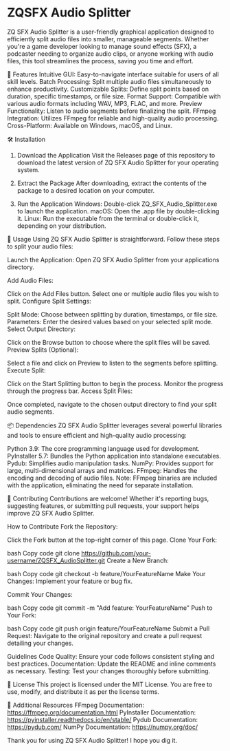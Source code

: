 # ZQSFX Audio Splitter

ZQ SFX Audio Splitter is a user-friendly graphical application designed to efficiently split audio files into smaller, manageable segments. Whether you're a game developer looking to manage sound effects (SFX), a podcaster needing to organize audio clips, or anyone working with audio files, this tool streamlines the process, saving you time and effort.

🌟 Features
Intuitive GUI: Easy-to-navigate interface suitable for users of all skill levels.
Batch Processing: Split multiple audio files simultaneously to enhance productivity.
Customizable Splits: Define split points based on duration, specific timestamps, or file size.
Format Support: Compatible with various audio formats including WAV, MP3, FLAC, and more.
Preview Functionality: Listen to audio segments before finalizing the split.
FFmpeg Integration: Utilizes FFmpeg for reliable and high-quality audio processing.
Cross-Platform: Available on Windows, macOS, and Linux.

🛠️ Installation
1. Download the Application
Visit the Releases page of this repository to download the latest version of ZQ SFX Audio Splitter for your operating system.

2. Extract the Package
After downloading, extract the contents of the package to a desired location on your computer.

3. Run the Application
Windows: Double-click ZQ_SFX_Audio_Splitter.exe to launch the application.
macOS: Open the .app file by double-clicking it.
Linux: Run the executable from the terminal or double-click it, depending on your distribution.

🚀 Usage
Using ZQ SFX Audio Splitter is straightforward. Follow these steps to split your audio files:

Launch the Application: Open ZQ SFX Audio Splitter from your applications directory.

Add Audio Files:

Click on the Add Files button.
Select one or multiple audio files you wish to split.
Configure Split Settings:

Split Mode: Choose between splitting by duration, timestamps, or file size.
Parameters: Enter the desired values based on your selected split mode.
Select Output Directory:

Click on the Browse button to choose where the split files will be saved.
Preview Splits (Optional):

Select a file and click on Preview to listen to the segments before splitting.
Execute Split:

Click on the Start Splitting button to begin the process.
Monitor the progress through the progress bar.
Access Split Files:

Once completed, navigate to the chosen output directory to find your split audio segments.

📦 Dependencies
ZQ SFX Audio Splitter leverages several powerful libraries and tools to ensure efficient and high-quality audio processing:

Python 3.9: The core programming language used for development.
PyInstaller 5.7: Bundles the Python application into standalone executables.
Pydub: Simplifies audio manipulation tasks.
NumPy: Provides support for large, multi-dimensional arrays and matrices.
FFmpeg: Handles the encoding and decoding of audio files.
Note: FFmpeg binaries are included with the application, eliminating the need for separate installation.

🤝 Contributing
Contributions are welcome! Whether it's reporting bugs, suggesting features, or submitting pull requests, your support helps improve ZQ SFX Audio Splitter.

How to Contribute
Fork the Repository:

Click the Fork button at the top-right corner of this page.
Clone Your Fork:

bash
Copy code
git clone https://github.com/your-username/ZQSFX_AudioSplitter.git
Create a New Branch:

bash
Copy code
git checkout -b feature/YourFeatureName
Make Your Changes: Implement your feature or bug fix.

Commit Your Changes:

bash
Copy code
git commit -m "Add feature: YourFeatureName"
Push to Your Fork:

bash
Copy code
git push origin feature/YourFeatureName
Submit a Pull Request: Navigate to the original repository and create a pull request detailing your changes.

Guidelines
Code Quality: Ensure your code follows consistent styling and best practices.
Documentation: Update the README and inline comments as necessary.
Testing: Test your changes thoroughly before submitting.

📄 License
This project is licensed under the MIT License. You are free to use, modify, and distribute it as per the license terms.

🧰 Additional Resources
FFmpeg Documentation: https://ffmpeg.org/documentation.html
PyInstaller Documentation: https://pyinstaller.readthedocs.io/en/stable/
Pydub Documentation: https://pydub.com/
NumPy Documentation: https://numpy.org/doc/

Thank you for using ZQ SFX Audio Splitter! I hope you dig it.
